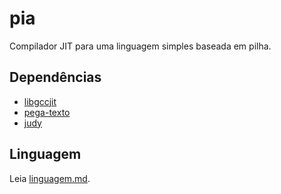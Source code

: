 pia
===
Compilador JIT para uma linguagem simples baseada em pilha.


Dependências
------------
+ [libgccjit](https://gcc.gnu.org/wiki/JIT)
+ [pega-texto](https://github.com/gilzoide/pega-texto)
+ [judy](http://judy.sourceforge.net/)


Linguagem
---------
Leia [linguagem.md](linguagem.md).

